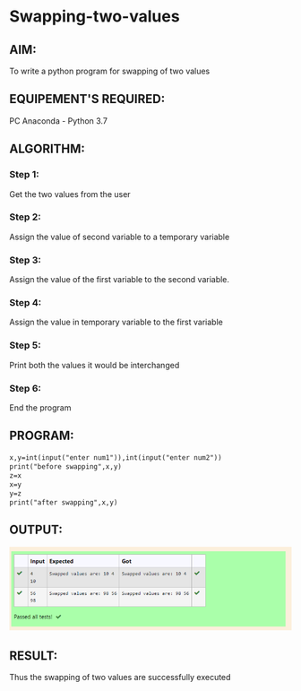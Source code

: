 # Swapping-two-values
## AIM:
To write a python program for swapping of two values
## EQUIPEMENT'S REQUIRED: 
PC
Anaconda - Python 3.7
## ALGORITHM: 
### Step 1:
Get the two values from the user
### Step 2: 
Assign the value of second variable to a temporary variable 
### Step 3: 
Assign the value of the first variable to the second variable.
### Step 4:  
Assign the value in temporary variable to the first variable
### Step 5: 
Print both the values it would be interchanged
### Step 6: 
End the program
## PROGRAM:
```
x,y=int(input("enter num1")),int(input("enter num2"))
print("before swapping",x,y)
z=x
x=y
y=z
print("after swapping",x,y)
```

## OUTPUT:
![output](./xyz.PNG)

## RESULT:
Thus the swapping of two values are successfully executed
